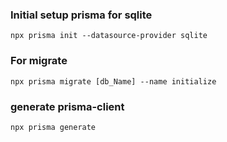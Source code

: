 ### Initial setup prisma for sqlite

`npx prisma init --datasource-provider sqlite`

### For migrate

`npx prisma migrate [db_Name] --name initialize`

### generate prisma-client

`npx prisma generate`
